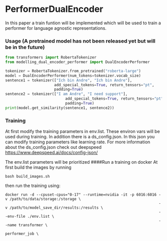 # PerformerDualEncoder
In this paper a train funtion will be implemented which will be used to train a performer for language agnostic representations.

### Usage (A pretrained model has not been released yet but will be in the future)
```python
from transformers import RobertaTokenizer
from modelling_dual_encoder_performer import DualEncoderPerformer

tokenizer = RobertaTokenizer.from_pretrained("roberta-large")
model = DualEncoderPerformer(num_tokens=tokenizer.vocab_size)
sentence1 = tokenizer(["Ich bin Andre", "Ich bin Andre"],
                      add_special_tokens=True, return_tensors="pt",
                      padding=True)
sentence2 = tokenizer(["I am Andre", "I need support"],
                           add_special_tokens=True, return_tensors="pt",
                           padding=True)
print(model.get_similarity(sentence1, sentence2))
```

### Training
At first modify the training parameters in env.list. These environ vars will be used during training.
In addition there is a ds_config.json. 
In this json you can modify training parameters like learning rate.
For more information about the ds_config.json check out deepspeed https://www.deepspeed.ai/docs/config-json/

The env.list parameters will be prioritized
####Run a training on docker
At first build the images by running
```
bash build_images.sh
```
then run the training using:
```
docker run -d --cpuset-cpus="0-17" --runtime=nvidia -it -p 6016:6016 -v /path/to/data/storage:/storage \ 
                                                                     -v /path/to/model_save_dir/results:/results \
                                                                     --env-file ./env.list \
                                                                     --name transformer \
                                                                      performer_job \
```
